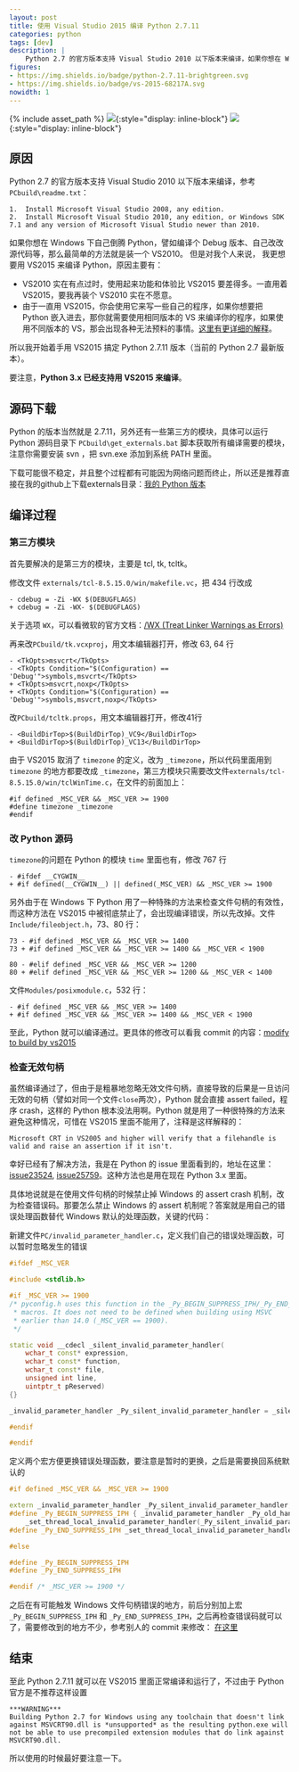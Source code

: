 ```yaml
---
layout: post
title: 使用 Visual Studio 2015 编译 Python 2.7.11
categories: python
tags: [dev]
description: |
    Python 2.7 的官方版本支持 Visual Studio 2010 以下版本来编译，如果你想在 Windows 下自己倒腾 Python，譬如编译个 Debug 版本、自己改改源代码等，那么最简单的方法就是装一个 VS2010。但是对我个人来说， 我更想要用 VS2015 来编译 Python，原因主要有...
figures:
- https://img.shields.io/badge/python-2.7.11-brightgreen.svg
- https://img.shields.io/badge/vs-2015-68217A.svg
nowidth: 1
---
```


{% include asset_path %}
![](https://img.shields.io/badge/python-2.7.11-brightgreen.svg){:style="display: inline-block"}
![](https://img.shields.io/badge/vs-2015-68217A.svg){:style="display: inline-block"}

## 原因

Python 2.7 的官方版本支持 Visual Studio 2010 以下版本来编译，参考 `PCbuild\readme.txt`：


	1.  Install Microsoft Visual Studio 2008, any edition.
	2.  Install Microsoft Visual Studio 2010, any edition, or Windows SDK 7.1 and any version of Microsoft Visual Studio newer than 2010.


如果你想在 Windows 下自己倒腾 Python，譬如编译个 Debug 版本、自己改改源代码等，那么最简单的方法就是装一个 VS2010。
但是对我个人来说， 我更想要用 VS2015 来编译 Python，原因主要有：


- VS2010 实在有点过时，使用起来功能和体验比 VS2015 要差得多。一直用着 VS2015，要我再装个 VS2010 实在不愿意。
- 由于一直用 VS2015，你会使用它来写一些自己的程序，如果你想要把 Python 嵌入进去，那你就需要使用相同版本的 VS 来编译你的程序，如果使用不同版本的 VS，那会出现各种无法预料的事情。[这里有更详细的解释](http://siomsystems.com/mixing-visual-studio-versions/)。

所以我开始着手用 VS2015 搞定 Python 2.7.11 版本（当前的 Python 2.7 最新版本）。

要注意，**Python 3.x 已经支持用 VS2015 来编译**。

## 源码下载

Python 的版本当然就是 2.7.11，另外还有一些第三方的模块，具体可以运行 Python 源码目录下 `PCbuild\get_externals.bat` 脚本获取所有编译需要的模块，注意你需要安装 svn ，把 svn.exe 添加到系统 PATH 里面。

下载可能很不稳定，并且整个过程都有可能因为网络问题而终止，所以还是推荐直接在我的github上下载externals目录：[我的 Python 版本](https://github.com/disenone/wpython-2.7.11/tree/e13f43a3b72ae2bdf4d2950c6364750ae668cbf4/externals)

## 编译过程

### 第三方模块

首先要解决的是第三方的模块，主要是 tcl, tk, tcltk。

修改文件 `externals/tcl-8.5.15.0/win/makefile.vc`，把 434 行改成

	- cdebug = -Zi -WX $(DEBUGFLAGS)
	+ cdebug = -Zi -WX- $(DEBUGFLAGS)

关于选项 `WX`，可以看微软的官方文档：[/WX (Treat Linker Warnings as Errors)](https://msdn.microsoft.com/en-us/library/ms235592.aspx)

再来改`PCbuild/tk.vcxproj`，用文本编辑器打开，修改 63, 64 行

	- <TkOpts>msvcrt</TkOpts>
	- <TkOpts Condition="$(Configuration) == 'Debug'">symbols,msvcrt</TkOpts>
	+ <TkOpts>msvcrt,noxp</TkOpts>
	+ <TkOpts Condition="$(Configuration) == 'Debug'">symbols,msvcrt,noxp</TkOpts>

改`PCbuild/tcltk.props`，用文本编辑器打开，修改41行

	- <BuildDirTop>$(BuildDirTop)_VC9</BuildDirTop>
	+ <BuildDirTop>$(BuildDirTop)_VC13</BuildDirTop>

由于 VS2015 取消了 `timezone` 的定义，改为 `_timezone`，所以代码里面用到 `timezone` 的地方都要改成 `_timezone`，第三方模块只需要改文件`externals/tcl-8.5.15.0/win/tclWinTime.c`，在文件的前面加上：

	#if defined _MSC_VER && _MSC_VER >= 1900
	#define timezone _timezone
	#endif

### 改 Python 源码

`timezone`的问题在 Python 的模块 `time` 里面也有，修改 767 行

	- #ifdef __CYGWIN__
	+ #if defined(__CYGWIN__) || defined(_MSC_VER) && _MSC_VER >= 1900

另外由于在 Windows 下 Python 用了一种特殊的方法来检查文件句柄的有效性，而这种方法在 VS2015 中被彻底禁止了，会出现编译错误，所以先改掉。文件 `Include/fileobject.h`，73、80 行：

	73 - #if defined _MSC_VER && _MSC_VER >= 1400
	73 + #if defined _MSC_VER && _MSC_VER >= 1400 && _MSC_VER < 1900

	80 - #elif defined _MSC_VER && _MSC_VER >= 1200
	80 + #elif defined _MSC_VER && _MSC_VER >= 1200 && _MSC_VER < 1400

文件`Modules/posixmodule.c`，532 行：

	- #if defined _MSC_VER && _MSC_VER >= 1400
	+ #if defined _MSC_VER && _MSC_VER >= 1400 && _MSC_VER < 1900

至此，Python 就可以编译通过。更具体的修改可以看我 commit 的内容：[modify to build by vs2015](https://github.com/disenone/wpython-2.7.11/commit/4037e2d806518dbf06ffb8ee5c46f419ef8d7edf)


### 检查无效句柄

虽然编译通过了，但由于是粗暴地忽略无效文件句柄，直接导致的后果是一旦访问无效的句柄（譬如对同一个文件`close`两次），Python 就会直接 assert failed，程序 crash，这样的 Python 根本没法用啊。Python 就是用了一种很特殊的方法来避免这种情况，可惜在 VS2015 里面不能用了，注释是这样解释的：

	Microsoft CRT in VS2005 and higher will verify that a filehandle is valid and raise an assertion if it isn't.


幸好已经有了解决方法，我是在 Python 的 issue 里面看到的，地址在这里：[issue23524](http://psf.upfronthosting.co.za/roundup/tracker/issue23524), [issue25759](http://psf.upfronthosting.co.za/roundup/tracker/issue25759)。这种方法也是用在现在 Python 3.x 里面。


具体地说就是在使用文件句柄的时候禁止掉 Windows 的 assert crash 机制，改为检查错误码。那要怎么禁止 Windows 的 assert 机制呢？答案就是用自己的错误处理函数替代 Windows 默认的处理函数，关键的代码：


新建文件`PC/invalid_parameter_handler.c`，定义我们自己的错误处理函数，可以暂时忽略发生的错误

```c++
#ifdef _MSC_VER

#include <stdlib.h>

#if _MSC_VER >= 1900
/* pyconfig.h uses this function in the _Py_BEGIN_SUPPRESS_IPH/_Py_END_SUPPRESS_IPH
 * macros. It does not need to be defined when building using MSVC
 * earlier than 14.0 (_MSC_VER == 1900).
 */

static void __cdecl _silent_invalid_parameter_handler(
    wchar_t const* expression,
    wchar_t const* function,
    wchar_t const* file,
    unsigned int line,
	uintptr_t pReserved) 
{}

_invalid_parameter_handler _Py_silent_invalid_parameter_handler = _silent_invalid_parameter_handler;

#endif

#endif
```

定义两个宏方便更换错误处理函数，要注意是暂时的更换，之后是需要换回系统默认的

```c++
#if defined _MSC_VER && _MSC_VER >= 1900

extern _invalid_parameter_handler _Py_silent_invalid_parameter_handler;
#define _Py_BEGIN_SUPPRESS_IPH { _invalid_parameter_handler _Py_old_handler = \
    _set_thread_local_invalid_parameter_handler(_Py_silent_invalid_parameter_handler);
#define _Py_END_SUPPRESS_IPH _set_thread_local_invalid_parameter_handler(_Py_old_handler); }

#else

#define _Py_BEGIN_SUPPRESS_IPH
#define _Py_END_SUPPRESS_IPH

#endif /* _MSC_VER >= 1900 */
```

之后在有可能触发 Windows 文件句柄错误的地方，前后分别加上宏`_Py_BEGIN_SUPPRESS_IPH` 和 `_Py_END_SUPPRESS_IPH`，之后再检查错误码就可以了，需要修改到的地方不少，参考别人的 commit 来修改：
[在这里](https://github.com/kovidgoyal/cpython/commit/a9ec814d466d3c0139d10b69666f88eed10e4940)

## 结束

至此 Python 2.7.11 就可以在 VS2015 里面正常编译和运行了，不过由于 Python 官方是不推荐这样设置

	***WARNING***
	Building Python 2.7 for Windows using any toolchain that doesn't link
	against MSVCRT90.dll is *unsupported* as the resulting python.exe will
	not be able to use precompiled extension modules that do link against
	MSVCRT90.dll.

所以使用的时候最好要注意一下。